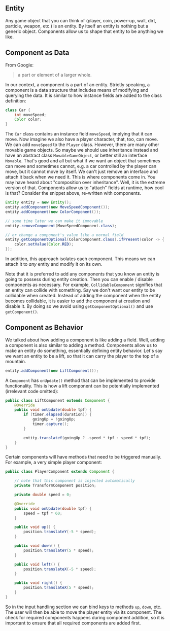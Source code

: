 ## Entity

Any game object that you can think of (player, coin, power-up, wall, dirt, particle, weapon, etc.) is an entity.
By itself an entity is nothing but a generic object.
Components allow us to shape that entity to be anything we like.

## Component as Data

From Google:
>a part or element of a larger whole.

In our context, a component is a part of an entity.
Strictly speaking, a component is a data structure that includes means of modifying and querying the data.
It is similar to how instance fields are added to the class definition:

```java
class Car {
    int moveSpeed;
    Color color;
}
```

The `Car` class contains an instance field `moveSpeed`, implying that it can move.
Now imagine we also have a player character, that, too, can move.
We can add `moveSpeed` to the `Player` class.
However, there are many other movable game objects.
So maybe we should use inheritance instead and have an abstract class `MovableGameObject`, or better still an interface `Movable`.
That's good and all but what if we want an object that sometimes can move and sometimes cannot, e.g. a car controlled by the player can move, but it cannot move by itself.
We can't just remove an interface and attach it back when we need it.
This is where components come in.
You may have heard about "composition over inheritance".
Well, it is the extreme version of that.
Components allow us to "attach" fields at runtime, how cool is that?
Consider the snippet above, re-written with components.

```java
Entity entity = new Entity();
entity.addComponent(new MoveSpeedComponent());
entity.addComponent(new ColorComponent());

// some time later we can make it immovable
entity.removeComponent(MoveSpeedComponent.class);

// or change a component's value like a normal field
entity.getComponentOptional(ColorComponent.class).ifPresent(color -> {
    color.setValue(Color.RED);
});
```

In addition, this approach isolates each component.
This means we can attach it to _any_ entity and modify it on its own.

Note that it is preferred to add any components that you know an entity is going to possess during entity creation.
Then you can enable / disable components as necessary.
For example, `CollidableComponent` signifies that an entity can collide with something.
Say we don't want our entity to be collidable when created.
Instead of adding the component when the entity becomes collidable, it is easier to add the component at creation and disable it.
By doing so we avoid using `getComponentOptional()` and use `getComponent()`.

## Component as Behavior

We talked about how adding a component is like adding a field.
Well, adding a component is also similar to adding a method.
Components allow us to make an entity do something, essentially defining entity behavior.
Let's say we want an entity to be a lift, so that it can carry the player to the top of a mountain.

```java
entity.addComponent(new LiftComponent());
```

A `Component` has `onUpdate()` method that can be implemented to provide functionality.
This is how a lift component can be potentially implemented (irrelevant code omitted):

```java
public class LiftComponent extends Component {
    @Override
    public void onUpdate(double tpf) {
        if (timer.elapsed(duration)) {
            goingUp = !goingUp;
            timer.capture();
        }

        entity.translateY(goingUp ? -speed * tpf : speed * tpf);
    }
}
```

Certain components will have methods that need to be triggered manually.
For example, a very simple player component:

```java
public class PlayerComponent extends Component {

    // note that this component is injected automatically
    private TransformComponent position;

    private double speed = 0;

    @Override
    public void onUpdate(double tpf) {
        speed = tpf * 60;
    }

    public void up() {
        position.translateY(-5 * speed);
    }

    public void down() {
        position.translateY(5 * speed);
    }

    public void left() {
        position.translateX(-5 * speed);
    }

    public void right() {
        position.translateX(5 * speed);
    }
}
```

So in the input handling section we can bind keys to methods `up`, `down`, etc.
The user will then be able to move the player entity via its component.
The check for required components happens during component addition, so it is important to ensure that all required components are added first.